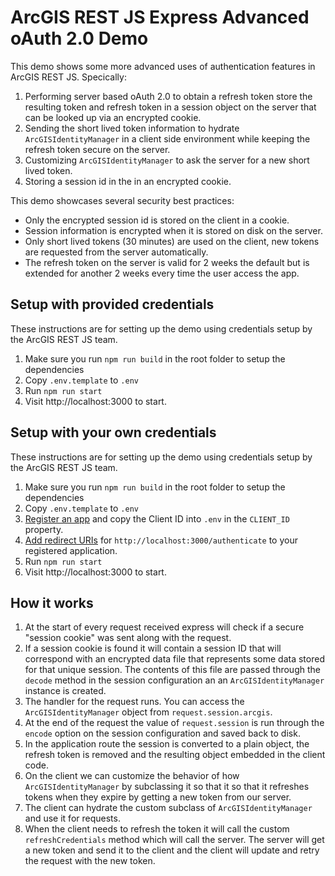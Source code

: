 # ArcGIS REST JS Express Advanced oAuth 2.0 Demo

This demo shows some more advanced uses of authentication features in ArcGIS REST JS. Specically:

1. Performing server based oAuth 2.0 to obtain a refresh token store the resulting token and refresh token in a session object on the server that can be looked up via an encrypted cookie.
2. Sending the short lived token information to hydrate `ArcGISIdentityManager` in a client side environment while keeping the refresh token secure on the server.
3. Customizing `ArcGISIdentityManager` to ask the server for a new short lived token.
4. Storing a session id in the in an encrypted cookie.

This demo showcases several security best practices:

- Only the encrypted session id is stored on the client in a cookie.
- Session information is encrypted when it is stored on disk on the server.
- Only short lived tokens (30 minutes) are used on the client, new tokens are requested from the server automatically.
- The refresh token on the server is valid for 2 weeks the default but is extended for another 2 weeks every time the user access the app.

## Setup with provided credentials

These instructions are for setting up the demo using credentials setup by the ArcGIS REST JS team.

1. Make sure you run `npm run build` in the root folder to setup the dependencies
1. Copy `.env.template` to `.env`
1. Run `npm run start`
1. Visit http://localhost:3000 to start.

## Setup with your own credentials

These instructions are for setting up the demo using credentials setup by the ArcGIS REST JS team.

1. Make sure you run `npm run build` in the root folder to setup the dependencies
1. Copy `.env.template` to `.env`
1. [Register an app](https://developers.arcgis.com/documentation/mapping-apis-and-services/security/tutorials/register-your-application/) and copy the Client ID into `.env` in the `CLIENT_ID` property.
1. [Add redirect URIs](https://developers.arcgis.com/documentation/mapping-apis-and-services/security/tutorials/add-redirect-uri/) for `http://localhost:3000/authenticate` to your registered application.
1. Run `npm run start`
1. Visit http://localhost:3000 to start.

## How it works

1. At the start of every request received express will check if a secure "session cookie" was sent along with the request.
2. If a session cookie is found it will contain a session ID that will correspond with an encrypted data file that represents some data stored for that unique session. The contents of this file are passed through the `decode` method in the session configuration an an `ArcGISIdentityManager` instance is created.
3. The handler for the request runs. You can access the `ArcGISIdentityManager` object from `request.session.arcgis`.
4. At the end of the request the value of `request.session` is run through the `encode` option on the session configuration and saved back to disk.
5. In the application route the session is converted to a plain object, the refresh token is removed and the resulting object embedded in the client code.
6. On the client we can customize the behavior of how `ArcGISIdentityManager` by subclassing it so that it so that it refreshes tokens when they expire by getting a new token from our server.
7. The client can hydrate the custom subclass of `ArcGISIdentityManager` and use it for requests.
8. When the client needs to refresh the token it will call the custom `refreshCredentials` method which will call the server. The server will get a new token and send it to the client and the client will update and retry the request with the new token.
